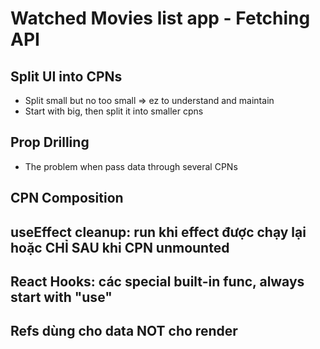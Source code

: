 # Watched Movies list app - Fetching API

## Split UI into CPNs

- Split small but no too small => ez to understand and maintain
- Start with big, then split it into smaller cpns

## Prop Drilling

- The problem when pass data through several CPNs

## CPN Composition

## useEffect cleanup: run khi effect được chạy lại hoặc CHỈ SAU khi CPN unmounted

## React Hooks: các special built-in func, always start with "use"

## Refs dùng cho data NOT cho render
